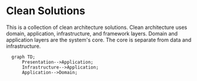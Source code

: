 # Clean Solutions
This is a collection of clean architecture solutions.  Clean architecture uses domain, application, infrastructure, and framework layers.  Domain and application layers are the system's core. The core is separate from data and infrastructure.

```mermaid
  graph TD;
      Presentation-->Application;
      Infrastructure-->Application;
      Application-->Domain;     
```
